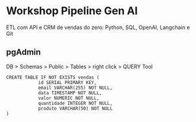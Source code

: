 # Workshop Pipeline Gen AI
ETL com API e CRM de vendas do zero: Python, SQL, OpenAI, Langchain e Git

## pgAdmin

DB > Schemas > Public  > Tables > right click > QUERY Tool
```
CREATE TABLE IF NOT EXISTS vendas (
			id SERIAL PRIMARY KEY,
			email VARCHAR(255) NOT NULL,
			data TIMESTAMP NOT NULL,
			valor NUMERIC NOT NULL,
			quantidade INTEGER NOT NULL,
			produto VARCHAR(50) NOT NULL
)
```